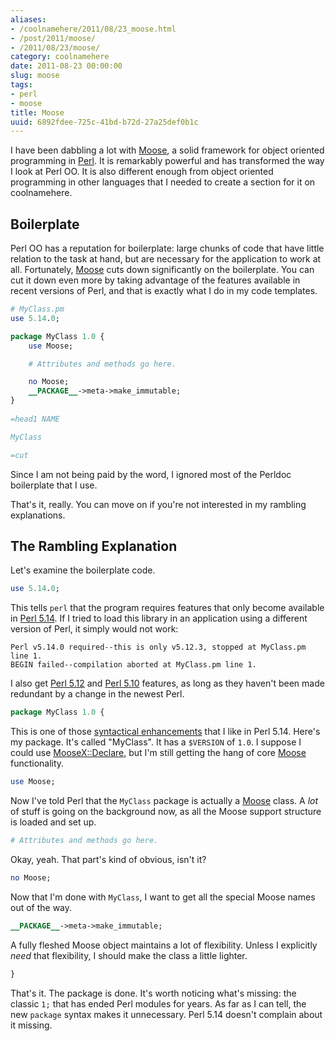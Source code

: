 ```yaml
---
aliases:
- /coolnamehere/2011/08/23_moose.html
- /post/2011/moose/
- /2011/08/23/moose/
category: coolnamehere
date: 2011-08-23 00:00:00
slug: moose
tags:
- perl
- moose
title: Moose
uuid: 6892fdee-725c-41bd-b72d-27a25def0b1c
---
```


[Perl]: /tags/perl/
[Moose]: https://metacpan.org/module/Moose

I have been dabbling a lot with [Moose][], a solid framework
for object oriented programming in [Perl][]. It is remarkably powerful
and has transformed the way I look at Perl OO. It is also different
enough from object oriented programming in other languages that I needed
to create a section for it on coolnamehere.
<!--more-->

## Boilerplate

Perl OO has a reputation for boilerplate: large chunks of code that
have little relation to the task at hand, but are necessary for the
application to work at all. Fortunately, [Moose][] cuts down 
significantly on the boilerplate. You can cut it down even more by taking
advantage of the features available in recent versions of Perl, and
that is exactly what I do in my code templates.

``` perl
# MyClass.pm
use 5.14.0;

package MyClass 1.0 {
    use Moose;

    # Attributes and methods go here.

    no Moose;
    __PACKAGE__->meta->make_immutable;
}
    
=head1 NAME

MyClass

=cut
```

Since I am not being paid by the word, I ignored most of the Perldoc
boilerplate that I use. 

That's it, really. You can move on if you're not interested in my rambling
explanations.

## The Rambling Explanation

Let's examine the boilerplate code.

[Perl 5.10]: http://perldoc.perl.org/perl5100delta.html
[Perl 5.12]: http://perldoc.perl.org/perl5120delta.html
[Perl 5.14]: http://perldoc.perl.org/perl5140delta.html
[syntactical enhancements]: http://perldoc.perl.org/perl5140delta.html#Syntactical-Enhancements

``` perl
use 5.14.0;
```

This tells `perl` that the program requires features that only become
available in [Perl 5.14][]. If I tried to load this library in an 
application using a different version of Perl, it simply would not work:

    Perl v5.14.0 required--this is only v5.12.3, stopped at MyClass.pm line 1.
    BEGIN failed--compilation aborted at MyClass.pm line 1.

I also get [Perl 5.12][] and [Perl 5.10][] features, as long as they
haven't been made redundant by a change in the newest Perl.

``` perl
package MyClass 1.0 {
```

[MooseX::Declare]: https://metacpan.org/module/MooseX::Declare

This is one of those [syntactical enhancements][] that I like in Perl 5.14.
Here's my package. It's called "MyClass". It has a `$VERSION` of `1.0`.
I suppose I could use [MooseX::Declare][], but I'm still getting the
hang of core [Moose][] functionality. 

``` perl
use Moose;
```

Now I've told Perl that the `MyClass` package is actually a [Moose][] class.
A _lot_ of stuff is going on the background now, as all the Moose support
structure is loaded and set up.

``` perl
# Attributes and methods go here.
```

Okay, yeah. That part's kind of obvious, isn't it?

``` perl
no Moose;
```

Now that I'm done with `MyClass`, I want to get all the special Moose names
out of the way.

``` perl
__PACKAGE__->meta->make_immutable;
```

A fully fleshed Moose object maintains a lot of flexibility. Unless I explicitly
*need* that flexibility, I should make the class a little lighter.

``` perl
}
```

That's it. The package is done. It's worth noticing what's missing: the classic `1;` 
that has ended Perl modules for years. As far as I can tell, the new `package` syntax
makes it unnecessary. Perl 5.14 doesn't complain about it missing.